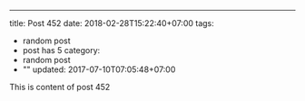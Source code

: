 ---
title: Post 452
date: 2018-02-28T15:22:40+07:00
tags:
  - random post
  - post has 5
category:
  - random post
  - ""
updated: 2017-07-10T07:05:48+07:00

This is content of post 452